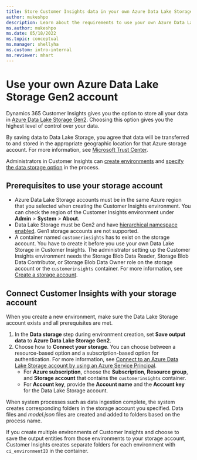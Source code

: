 ```yaml
---
title: Store Customer Insights data in your own Azure Data Lake Storage account
author: mukeshpo
description: Learn about the requirements to use your own Azure Data Lake Storage account for Customer Insights.
ms.author: mukeshpo
ms.date: 05/18/2022
ms.topic: conceptual
ms.manager: shellyha
ms.custom: intro-internal
ms.reviewer: mhart
---
```


# Use your own Azure Data Lake Storage Gen2 account

Dynamics 365 Customer Insights gives you the option to store all your data in [Azure Data Lake Storage Gen2](/azure/storage/blobs/data-lake-storage-introduction). Choosing this option gives you the highest level of control over your data.

By saving data to Data Lake Storage, you agree that data will be transferred to and stored in the appropriate geographic location for that Azure storage account. For more information, see [Microsoft Trust Center](https://www.microsoft.com/trust-center).

Administrators in Customer Insights can [create environments](create-environment.md) and [specify the data storage option](create-environment.md#step-2-configure-data-storage) in the process.

## Prerequisites to use your storage account

- Azure Data Lake Storage accounts must be in the same Azure region that you selected when creating the Customer Insights environment. You can check the region of the Customer Insights environment under **Admin** > **System** > **About**.
- Data Lake Storage must be Gen2 and have [hierarchical namespace enabled](/azure/storage/blobs/create-data-lake-storage-account). Gen1 storage accounts are not supported.
- A container named `customerinsights` has to exist on the storage account. You have to create it before you use your own Data Lake Storage in Customer Insights. The administrator setting up the Customer Insights environment needs the Storage Blob Data Reader, Storage Blob Data Contributor, or Storage Blob Data Owner role on the storage account or the `customerinsights` container. For more information, see [Create a storage account](/azure/storage/common/storage-account-create?toc=%2Fazure%2Fstorage%2Fblobs%2Ftoc.json&tabs=azure-portal).

## Connect Customer Insights with your storage account

When you create a new environment, make sure the Data Lake Storage account exists and all prerequisites are met.

1. In the **Data storage** step during environment creation, set **Save output data** to **Azure Data Lake Storage Gen2**.
1. Choose how to **Connect your storage**. You can choose between a resource-based option and a subscription-based option for authentication. For more information, see [Connect to an Azure Data Lake Storage account by using an Azure Service Principal](connect-service-principal.md).
   - For **Azure subscription**, choose the **Subscription**, **Resource group**, and **Storage account** that contains the `customerinsights` container.
   - For **Account key**, provide the **Account name** and the **Account key** for the Data Lake Storage account.

When system processes such as data ingestion complete, the system creates corresponding folders in the storage account you specified. Data files and *model.json* files are created and added to folders based on the process name.

If you create multiple environments of Customer Insights and choose to save the output entities from those environments to your storage account, Customer Insights creates separate folders for each environment with `ci_environmentID` in the container.
